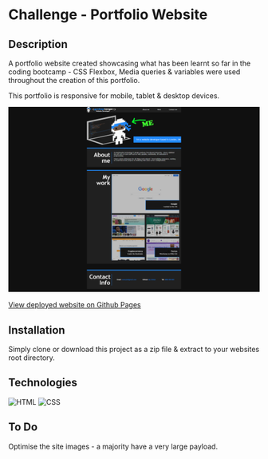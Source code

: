# Challenge - Portfolio Website

## Description

A portfolio website created showcasing what has been learnt so far in the coding bootcamp - CSS Flexbox, Media queries & variables were used throughout the creation of this portfolio.

This portfolio is responsive for mobile, tablet & desktop devices.


![Screenshot of website](./images/Gurdeep-Bangar-Web-Developer.png)

[View deployed website on Github Pages](https://gurdeep-ninja.github.io/portfolio/)

## Installation

Simply clone or download this project as a zip file & extract to your websites root directory.

## Technologies
![HTML](https://img.shields.io/badge/html-25%25-red) ![CSS](https://img.shields.io/badge/css-75%25-blue)

## To Do
Optimise the site images - a majority have a very large payload.
